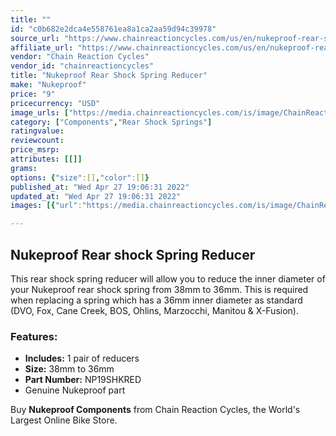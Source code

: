 ```yaml
---
title: ""
id: "c0b682e2dca4e558761ea8a1ca2aa59d94c39978"
source_url: "https://www.chainreactioncycles.com/us/en/nukeproof-rear-shock-spring-reducer/rp-prod186930"
affiliate_url: "https://www.chainreactioncycles.com/us/en/nukeproof-rear-shock-spring-reducer/rp-prod186930"
vendor: "Chain Reaction Cycles"
vendor_id: "chainreactioncycles"
title: "Nukeproof Rear Shock Spring Reducer"
make: "Nukeproof"
price: "9"
pricecurrency: "USD"
image_urls: ["https://media.chainreactioncycles.com/is/image/ChainReactionCycles/prod186930_NC_NE_01?wid=500&hei=505"]
category: ["Components","Rear Shock Springs"]
ratingvalue: 
reviewcount: 
price_msrp: 
attributes: [[]]
grams: 
options: {"size":[],"color":[]}
published_at: "Wed Apr 27 19:06:31 2022"
updated_at: "Wed Apr 27 19:06:31 2022"
images: [{"url":"https://media.chainreactioncycles.com/is/image/ChainReactionCycles/prod186930_NC_NE_01?wid=500&hei=505","path":"full/46a6f875a9e3cc499c0e11aec1d6ca3715f08b94.jpg","checksum":"826d3a105f75263ebed0c043bc3e1940","status":"downloaded"}]

---
```

<h2 class="from-description-field">Nukeproof Rear shock Spring Reducer</h2><p>This rear shock spring reducer will allow you to reduce the inner diameter of your Nukeproof rear shock spring from 38mm to 36mm. This is required when replacing a spring which has a 36mm inner diameter as standard (DVO, Fox, Cane Creek, BOS, Ohlins, Marzocchi, Manitou & X-Fusion). </p><h3>Features:</h3><ul>   <li><strong>Includes:</strong> 1 pair of reducers</li>  <li><strong>Size:</strong> 38mm to 36mm</li>  <li><strong>Part Number:</strong> NP19SHKRED</li> <li>Genuine Nukeproof part</li></ul><p class="from-description-field">Buy <strong>Nukeproof Components</strong> from Chain Reaction Cycles, the World's Largest Online Bike Store.</p>